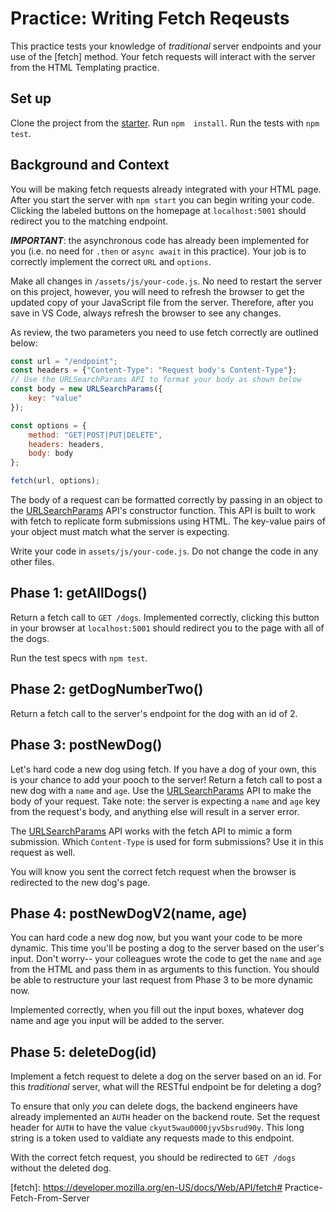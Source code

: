 # Practice: Writing Fetch Reqeusts

This practice tests your knowledge of *traditional* server endpoints and 
your use of the [fetch] method. Your fetch requests will interact with the server 
from the HTML Templating practice. 

## Set up

Clone the project from the [starter]. Run `npm  install`. Run the tests with
`npm test`.

## Background and Context

You will be making fetch requests already integrated with your HTML page. After
you start the server with `npm start` you can begin writing your code. Clicking
the labeled buttons on the homepage at `localhost:5001` should redirect you to
the matching endpoint. 

***IMPORTANT***: the asynchronous code has already been implemented for you (i.e. 
no need for `.then` or `async await` in this practice). Your job is to correctly 
implement the correct `URL` and `options`. 

Make all changes in `/assets/js/your-code.js`. No need to restart the server on
this project, however, you will need to refresh the browser to get the updated
copy of your JavaScript file from the server. Therefore, after you save in VS Code, 
always refresh the browser to see any changes. 

As review, the two parameters you need to use fetch correctly are outlined
below: 

```js
const url = "/endpoint";
const headers = {"Content-Type": "Request body's Content-Type"};
// Use the URLSearchParams API to format your body as shown below
const body = new URLSearchParams({
    key: "value"
});

const options = {
    method: "GET|POST|PUT|DELETE", 
    headers: headers,
    body: body
};

fetch(url, options);
```

The body of a request can be formatted correctly by passing in an object to the
[URLSearchParams] API's constructor function.  This API is built to work with fetch
to replicate form submissions using HTML. The key-value pairs of your object must match
what the server is expecting.

Write your code in `assets/js/your-code.js`. Do not change the code in any other
files. 


## Phase 1: getAllDogs()

Return a fetch call to `GET /dogs`. Implemented correctly, clicking this 
button in your browser at `localhost:5001` should redirect you to the page 
with all of the dogs. 

Run the test specs with `npm test`.

## Phase 2: getDogNumberTwo()

Return a fetch call to the server's endpoint for the dog with an id of 2.

## Phase 3: postNewDog() 

Let's hard code a new dog using fetch. If you have a dog of your own, this is 
your chance to add your pooch to the server! Return a fetch call to post a new dog 
with a `name` and `age`. Use the [URLSearchParams] API to make the body of your 
request. Take note: the server is expecting a `name` and `age` key from the 
request's body, and anything else will result in a server error. 

The [URLSearchParams] API works with the fetch API to mimic a form submission. Which 
`Content-Type` is used for form submissions? Use it in this request
as well. 

You will know you sent the correct fetch request when the browser is redirected
to the new dog's page. 

## Phase 4: postNewDogV2(name, age) 

You can hard code a new dog now, but you want your code to be more dynamic. This
time you'll be posting a dog to the server based on the user's input. Don't
worry-- your colleagues wrote the code to get the `name` and `age` from the HTML
and pass them in as arguments to this function. You should be able to
restructure your last request from Phase 3 to be more dynamic now. 

Implemented correctly, when you fill out the input boxes, whatever dog name and
age you input will be added to the server. 

## Phase 5: deleteDog(id)

Implement a fetch request to delete a dog on the server based on an id. For this
*traditional* server, what will the RESTful endpoint be for deleting a dog?

To ensure that only *you* can delete dogs, the backend engineers have already
implemented an `AUTH` header on the backend route. Set the request header for
`AUTH` to have the value `ckyut5wau0000jyv5bsrud90y`. This long string is a
token used to valdiate any requests made to this endpoint.

With the correct fetch request, you should be redirected to `GET /dogs` without
the deleted dog.

[starter]: https://github.com/appacademy/practice-for-week-08-fetch-from-server
[URLSearchParams]: https://developer.mozilla.org/en-US/docs/Web/API/URLSearchParams/URLSearchParams
[fetch]: https://developer.mozilla.org/en-US/docs/Web/API/fetch# Practice-Fetch-From-Server
